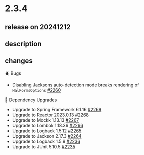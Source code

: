 # 2.3.4

## release on 20241212
## description
## changes
🪲 Bugs

* Disabling Jacksons auto-detection mode breaks rendering of <code>HalFormsOptions</code> <a href="https://github.com/spring-projects/spring-hateoas/issues/2260" data-hovercard-type="issue" data-hovercard-url="/spring-projects/spring-hateoas/issues/2260/hovercard">#2260</a>

🔨 Dependency Upgrades

* Upgrade to Spring Framework 6.1.16 <a href="https://github.com/spring-projects/spring-hateoas/issues/2269" data-hovercard-type="issue" data-hovercard-url="/spring-projects/spring-hateoas/issues/2269/hovercard">#2269</a>
* Upgrade to Reactor 2023.0.13 <a href="https://github.com/spring-projects/spring-hateoas/issues/2268" data-hovercard-type="issue" data-hovercard-url="/spring-projects/spring-hateoas/issues/2268/hovercard">#2268</a>
* Upgrade to Mockk 1.13.13 <a href="https://github.com/spring-projects/spring-hateoas/issues/2267" data-hovercard-type="issue" data-hovercard-url="/spring-projects/spring-hateoas/issues/2267/hovercard">#2267</a>
* Upgrade to Lombok 1.18.36 <a href="https://github.com/spring-projects/spring-hateoas/issues/2266" data-hovercard-type="issue" data-hovercard-url="/spring-projects/spring-hateoas/issues/2266/hovercard">#2266</a>
* Upgrade to Logback 1.5.12 <a href="https://github.com/spring-projects/spring-hateoas/issues/2265" data-hovercard-type="issue" data-hovercard-url="/spring-projects/spring-hateoas/issues/2265/hovercard">#2265</a>
* Upgrade to Jackson 2.17.3 <a href="https://github.com/spring-projects/spring-hateoas/issues/2264" data-hovercard-type="issue" data-hovercard-url="/spring-projects/spring-hateoas/issues/2264/hovercard">#2264</a>
* Upgrade to Logback 1.5.9 <a href="https://github.com/spring-projects/spring-hateoas/issues/2236" data-hovercard-type="issue" data-hovercard-url="/spring-projects/spring-hateoas/issues/2236/hovercard">#2236</a>
* Upgrade to JUnit 5.10.5 <a href="https://github.com/spring-projects/spring-hateoas/issues/2235" data-hovercard-type="issue" data-hovercard-url="/spring-projects/spring-hateoas/issues/2235/hovercard">#2235</a>

